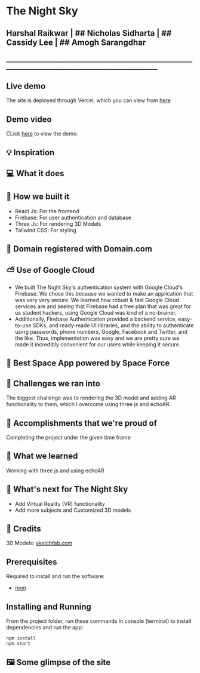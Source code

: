 # The Night Sky
## Harshal Raikwar | ## Nicholas Sidharta | ## Cassidy Lee | ## Amogh Sarangdhar
### ____________________________________________________________________________________________________________________

## Live demo

The site is deployed through Vercel, which you can view from [here]()

## Demo video

CLick [here]() to view the demo.

## 💡 Inspiration

## 💻 What it does

## 🔨 How we built it

- React Js: For the frontend
- Firebase: For user authentication and database
- Three Js: For rendering 3D Models
- Tailwind CSS: For styling

## 📶 Domain registered with Domain.com

## ⛅ Use of Google Cloud

- We built The Night Sky's authentication system with Google Cloud's Firebase. We chose this because we wanted to make an application that was very very secure. We learned how robust & fast Google Cloud services are and seeing that Firebase had a free plan that was great for us student hackers, using Google Cloud was kind of a no-brainer.
- Additionally, Firebase Authentication provided a backend service, easy-to-use SDKs, and ready-made UI libraries, and the ability to authenticate using passwords, phone numbers, Google, Facebook and Twitter, and the like. Thus, implementation was easy and we are pretty sure we made it incredibly convenient for our users while keeping it secure.

## 🌌 Best Space App powered by Space Force

## 🧠 Challenges we ran into

The biggest challenge was to rendering the 3D model and adding AR functionality to them, which I overcome using three js and echoAR.

## 🏅 Accomplishments that we're proud of

Completing the project under the given time frame

## 📖 What we learned

Working with three js and using echoAR

## 🚀 What's next for The Night Sky

- Add Virtual Reality (VR) functionality
- Add more subjects and Customized 3D models

## 🤝 Credits

3D Models: [sketchfab.com](https://sketchfab.com)

## Prerequisites

Required to install and run the software:

- [npm](https://www.npmjs.com/get-npm)

## Installing and Running

From the project folder, run these commands in console (terminal) to install dependencies and run the app:

```
npm install
npm start
```

## 🖼️ Some glimpse of the site
